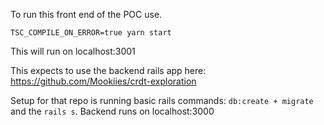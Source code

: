 To run this front end of the POC use.

`TSC_COMPILE_ON_ERROR=true yarn start`

This will run on localhost:3001

This expects to use the backend rails app here: https://github.com/Mookiies/crdt-exploration

Setup for that repo is running basic rails commands:
`db:create + migrate` and the `rails s`. Backend runs on localhost:3000